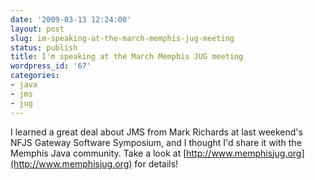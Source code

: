 ```yaml
---
date: '2009-03-13 12:24:00'
layout: post
slug: im-speaking-at-the-march-memphis-jug-meeting
status: publish
title: I'm speaking at the March Memphis JUG meeting
wordpress_id: '67'
categories:
- java
- jms
- jug
---
```


I learned a great deal about JMS from Mark Richards at last weekend's NFJS Gateway Software Symposium, and I thought I'd share it with the Memphis Java community. Take a look at [http://www.memphisjug.org](http://www.memphisjug.org) for details!
